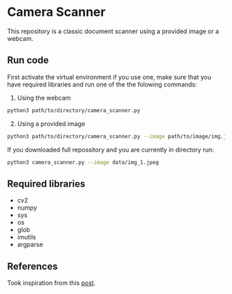 # Camera Scanner

This repository is a classic document scanner using a provided image or a webcam.  

## Run code

First activate the virtual environment if you use one, make sure that you have required libraries and run one of the the folowing commands:  

1) Using the webcam
```bash
python3 path/to/directory/camera_scanner.py
```

2) Using a provided image
```bash
python3 path/to/directory/camera_scanner.py --image path/to/image/img.jpg
```
If you downloaded full repossitory and you are currently in directory run:  
```bash
python3 camera_scanner.py --image data/img_1.jpeg
```

## Required libraries
- cv2
- numpy
- sys
- os
- glob
- imutils
- argparse

## References
Took inspiration from this [post](https://www.pyimagesearch.com/2014/09/01/build-kick-ass-mobile-document-scanner-just-5-minutes/).

